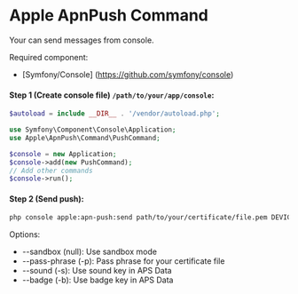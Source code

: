 Apple ApnPush Command
=====================

Your can send messages from console.

Required component:

* [Symfony/Console] (https://github.com/symfony/console)

#### Step 1 (Create console file) `/path/to/your/app/console`:
```php
$autoload = include __DIR__ . '/vendor/autoload.php';

use Symfony\Component\Console\Application;
use Apple\ApnPush\Command\PushCommand;

$console = new Application;
$console->add(new PushCommand);
// Add other commands
$console->run();
```

#### Step 2 (Send push):
```sh
php console apple:apn-push:send path/to/your/certificate/file.pem DEVICE_TOKEN "Message"
```

Options:

* --sandbox (null): Use sandbox mode
* --pass-phrase (-p): Pass phrase for your certificate file
* --sound (-s): Use sound key in APS Data
* --badge (-b): Use badge key in APS Data